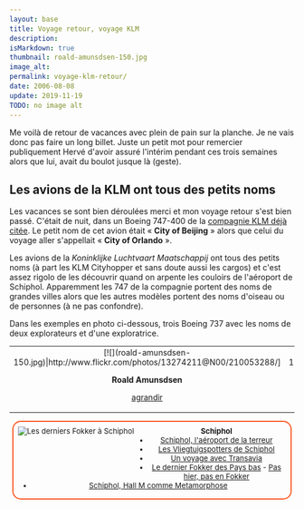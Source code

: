 ```yaml
---
layout: base
title: Voyage retour, voyage KLM
description: 
isMarkdown: true
thumbnail: roald-amunsdsen-150.jpg
image_alt: 
permalink: voyage-klm-retour/
date: 2006-08-08
update: 2019-11-19
TODO: no image alt 
---
```




Me voilà de retour de vacances avec plein de pain sur la planche. Je ne vais donc pas faire un long billet. Juste un petit mot pour remercier publiquement Hervé d'avoir assuré l'intérim pendant ces trois semaines alors que lui, avait du boulot jusque là (geste).

## Les avions de la KLM ont tous des petits noms

Les vacances se sont bien déroulées merci et mon voyage retour s'est bien passé. C'était de nuit, dans un Boeing 747-400 de la [compagnie KLM déjà citée](/hier-en-fokker). Le petit nom de cet avion était « **City of Beijing** » alors que celui du voyage aller s'appellait « **City of Orlando** ». 

Les avions de la *Koninklijke Luchtvaart Maatschappij* ont tous des petits noms (à part les KLM Cityhopper et sans doute aussi les cargos) et c'est assez rigolo de les découvrir quand on arpente les couloirs de l'aéroport de Schiphol. Apparemment les 747 de la compagnie portent des noms de grandes villes alors que les autres modèles portent des noms d'oiseau ou de personnes (à ne pas confondre). 

Dans les exemples en photo ci-dessous, trois Boeing 737 avec les noms de deux explorateurs et d'une exploratrice.

<!-- HTML -->
<table align=center cellpadding=3><tr><td align=center>
<!-- / HTML -->
[![](roald-amunsdsen-150.jpg)|http://www.flickr.com/photos/13274211@N00/210053288/] 


**Roald Amunsdsen**


[agrandir](http://www.flickr.com/photos/13274211@N00/210053288/)
<!-- HTML -->
</td><td align=center>
<!-- / HTML -->
[![](Herring-gull-150.jpg)|http://www.flickr.com/photos/13274211@N00/210176345/] 


**Herring gull**


[agrandir](http://www.flickr.com/photos/13274211@N00/210176345/)
<!-- HTML -->
</td><td align=center>
<!-- / HTML -->
[![](sir-henry-m-stanley-150.jpg)|http://www.flickr.com/photos/13274211@N00/210176344/]


**Sir Henry M. Stanley**


[agrandir](http://www.flickr.com/photos/13274211@N00/210176344/)
<!-- HTML -->
</td></tr></table>
<!-- / HTML -->


<!-- HTML -->
<div style="border:2px solid #FF5521; border-radius:15px; text-align:center; font-size:small; padding:2px 8px; margin:5px; min-height:92px;">
<img src="/public/images/photos/2013/.fokker-derniers_s.jpg" alt="Les derniers Fokker à Schiphol" style="float:left; margin:0.5em 2em 1em 0; height:80px; width:auto;">
<div style="margin:3px; text-align:center;">
<h4 style="margin:0.5em 0 0 0;">Schiphol</h4>
<ul style="margin:0 0 1em">
<li><a href="/schiphol-l-aeroport-de-la-terreur">Schiphol, l'aéroport de la terreur</a>
<li><a href="/vliegtuigspotters">Les Vliegtuigspotters de Schiphol</a>
<li><a href="/un-voyage-avec-transavia">Un voyage avec Transavia</a>
<li><a href="Dernier-Fokker/">Le dernier Fokker des Pays bas</a> - <a href="/pas-hier-pas-en-fokker">Pas hier, pas en Fokker</a>
<li><a href="/schiphol-hall-M-metamorphose">Schiphol, Hall M comme Metamorphose</a>
</ul>
</div>
</div>
<!-- / HTML -->
